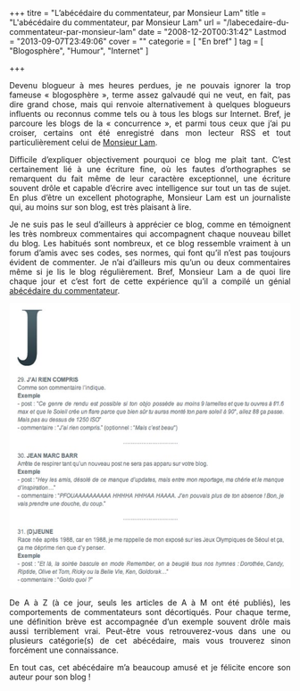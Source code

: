 +++
titre = "L&rsquo;abécédaire du commentateur, par Monsieur Lam"
title = "L'abécédaire du commentateur, par Monsieur Lam"
url = "/labecedaire-du-commentateur-par-monsieur-lam"
date = "2008-12-20T00:31:42"
Lastmod = "2013-09-07T23:49:06"
cover = ""
categorie = [ "En bref" ]
tag = [ "Blogosphère", "Humour", "Internet" ]

+++

<p style="text-align: justify; ">Devenu blogueur à mes heures perdues, je ne pouvais ignorer la trop fameuse &laquo;&nbsp;blogosphère&nbsp;&raquo;, terme assez galvaudé qui ne veut, en fait, pas dire grand chose, mais qui renvoie alternativement à quelques blogueurs influents ou reconnus comme tels ou à tous les blogs sur Internet. Bref, je parcoure les blogs de la &laquo;&nbsp;concurrence&nbsp;&raquo;, et parmi tous ceux que j&rsquo;ai pu croiser, certains ont été enregistré dans mon lecteur RSS et tout particulièrement celui de <a href="http://www.monsieurlam.com/">Monsieur Lam</a>.</p>
<p style="text-align: justify; ">Difficile d&rsquo;expliquer objectivement pourquoi ce blog me plait tant. C&rsquo;est certainement lié à une écriture fine, où les fautes d&rsquo;orthographes se remarquent du fait même de leur caractère exceptionnel, une écriture souvent drôle et capable d&rsquo;écrire avec intelligence sur tout un tas de sujet. En plus d&rsquo;être un excellent photographe, Monsieur Lam est un journaliste qui, au moins sur son blog, est très plaisant à lire.</p>
<p style="text-align: justify; ">Je ne suis pas le seul d&rsquo;ailleurs à apprécier ce blog, comme en témoignent les très nombreux commentaires qui accompagnent chaque nouveau billet du blog. Les habitués sont nombreux, et ce blog ressemble vraiment à un forum d&rsquo;amis avec ses codes, ses normes, qui font qu&rsquo;il n&rsquo;est pas toujours évident de commenter. Je n&rsquo;ai d&rsquo;ailleurs mis qu&rsquo;un ou deux commentaires même si je lis le blog régulièrement. Bref, Monsieur Lam a de quoi lire chaque jour et c&rsquo;est fort de cette expérience qu&rsquo;il a compilé un génial <a href="http://www.monsieurlam.com/2008/12/18/abecedaire-du-commentateur-a/">abécédaire du commentateur</a>. </p>
<p style="text-align: center;"><img class="alignnone size-full wp-image-1032" title="journaliste-blogger-photographe-nerd-et-un-peu-petasse-_-monsieurlam-ne-sait-plus-quoi-faire-c2bb-archive-du-blog-c2bb-abecedaire-du-commentateur-a-m" src="journaliste-blogger-photographe-nerd-et-un-peu-petasse-_-monsieurlam-ne-sait-plus-quoi-faire-c2bb-archive-du-blog-c2bb-abecedaire-du-commentateur-a-m.jpg" alt="journaliste-blogger-photographe-nerd-et-un-peu-petasse-_-monsieurlam-ne-sait-plus-quoi-faire-c2bb-archive-du-blog-c2bb-abecedaire-du-commentateur-a-m" width="555" height="511" /></p>
<p style="text-align: justify; ">De A à Z (à ce jour, seuls les articles de A à M ont été publiés), les comportements de commentateurs sont décortiqués. Pour chaque terme, une définition brève est accompagnée d&rsquo;un exemple souvent drôle mais aussi terriblement vrai. Peut-être vous retrouverez-vous dans une ou plusieurs catégorie(s) de cet abécédaire, mais vous trouverez sinon forcément une connaissance. </p>
<p style="text-align: justify; ">En tout cas, cet abécédaire m&rsquo;a beaucoup amusé et je félicite encore son auteur pour son blog !</p>
<p style="text-align: justify; "> </p>
<p style="text-align: justify; "> </p>

